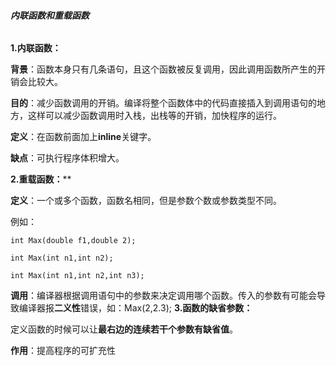###### **内联函数和重载函数**

**1.内联函数：** 

 **背景**：函数本身只有几条语句，且这个函数被反复调用，因此调用函数所产生的开销会比较大。 

 **目的**：减少函数调用的开销。编译将整个函数体中的代码直接插入到调用语句的地方，这样可以减少函数调用时入栈，出栈等的开销，加快程序的运行。  

**定义**：在函数前面加上**inline**关键字。  

**缺点**：可执行程序体积增大。

**2.重载函数：****  

**定义**：一个或多个函数，函数名相同，但是参数个数或参数类型不同。         

例如： 

```
int Max(double f1,double 2);               

int Max(int n1,int n2);               

int Max(int n1,int n2,int n3);  
```

**调用**：编译器根据调用语句中的参数来决定调用哪个函数。传入的参数有可能会导致编译器报**二义性**错误，如：Max(2,2.3);
**3.函数的缺省参数：**  

 定义函数的时候可以让**最右边的连续若干个参数有缺省值**。  

**作用**：提高程序的可扩充性   